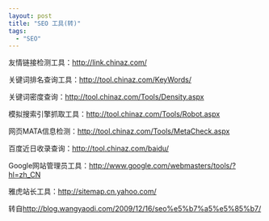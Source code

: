 ```yaml
---
layout: post
title: "SEO 工具(转)"
tags:
  - "SEO"
---
```



友情链接检测工具：<http://link.chinaz.com/>

关键词排名查询工具：<http://tool.chinaz.com/KeyWords/>

关键词密度查询：<http://tool.chinaz.com/Tools/Density.aspx>

模拟搜索引擎抓取工具：<http://tool.chinaz.com/Tools/Robot.aspx>

网页MATA信息检测：<http://tool.chinaz.com/Tools/MetaCheck.aspx>

百度近日收录查询：<http://tool.chinaz.com/baidu/>

Google网站管理员工具：<http://www.google.com/webmasters/tools/?hl=zh_CN>

雅虎站长工具：<http://sitemap.cn.yahoo.com/>

转自<http://blog.wangyaodi.com/2009/12/16/seo%e5%b7%a5%e5%85%b7/>
